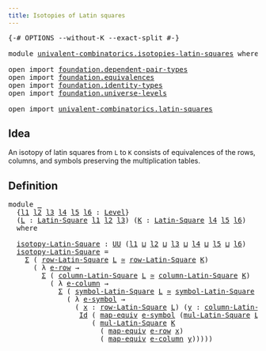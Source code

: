 ```yaml
---
title: Isotopies of Latin squares
---
```


<pre class="Agda"><a id="52" class="Symbol">{-#</a> <a id="56" class="Keyword">OPTIONS</a> <a id="64" class="Pragma">--without-K</a> <a id="76" class="Pragma">--exact-split</a> <a id="90" class="Symbol">#-}</a>

<a id="95" class="Keyword">module</a> <a id="102" href="univalent-combinatorics.isotopies-latin-squares.html" class="Module">univalent-combinatorics.isotopies-latin-squares</a> <a id="150" class="Keyword">where</a>

<a id="157" class="Keyword">open</a> <a id="162" class="Keyword">import</a> <a id="169" href="foundation.dependent-pair-types.html" class="Module">foundation.dependent-pair-types</a>
<a id="201" class="Keyword">open</a> <a id="206" class="Keyword">import</a> <a id="213" href="foundation.equivalences.html" class="Module">foundation.equivalences</a>
<a id="237" class="Keyword">open</a> <a id="242" class="Keyword">import</a> <a id="249" href="foundation.identity-types.html" class="Module">foundation.identity-types</a>
<a id="275" class="Keyword">open</a> <a id="280" class="Keyword">import</a> <a id="287" href="foundation.universe-levels.html" class="Module">foundation.universe-levels</a>

<a id="315" class="Keyword">open</a> <a id="320" class="Keyword">import</a> <a id="327" href="univalent-combinatorics.latin-squares.html" class="Module">univalent-combinatorics.latin-squares</a>
</pre>
## Idea

An isotopy of latin squares from `L` to `K` consists of equivalences of the rows, columns, and symbols preserving the multiplication tables.

## Definition

<pre class="Agda"><a id="544" class="Keyword">module</a> <a id="551" href="univalent-combinatorics.isotopies-latin-squares.html#551" class="Module">_</a>
  <a id="555" class="Symbol">{</a><a id="556" href="univalent-combinatorics.isotopies-latin-squares.html#556" class="Bound">l1</a> <a id="559" href="univalent-combinatorics.isotopies-latin-squares.html#559" class="Bound">l2</a> <a id="562" href="univalent-combinatorics.isotopies-latin-squares.html#562" class="Bound">l3</a> <a id="565" href="univalent-combinatorics.isotopies-latin-squares.html#565" class="Bound">l4</a> <a id="568" href="univalent-combinatorics.isotopies-latin-squares.html#568" class="Bound">l5</a> <a id="571" href="univalent-combinatorics.isotopies-latin-squares.html#571" class="Bound">l6</a> <a id="574" class="Symbol">:</a> <a id="576" href="Agda.Primitive.html#597" class="Postulate">Level</a><a id="581" class="Symbol">}</a>
  <a id="585" class="Symbol">(</a><a id="586" href="univalent-combinatorics.isotopies-latin-squares.html#586" class="Bound">L</a> <a id="588" class="Symbol">:</a> <a id="590" href="univalent-combinatorics.latin-squares.html#765" class="Function">Latin-Square</a> <a id="603" href="univalent-combinatorics.isotopies-latin-squares.html#556" class="Bound">l1</a> <a id="606" href="univalent-combinatorics.isotopies-latin-squares.html#559" class="Bound">l2</a> <a id="609" href="univalent-combinatorics.isotopies-latin-squares.html#562" class="Bound">l3</a><a id="611" class="Symbol">)</a> <a id="613" class="Symbol">(</a><a id="614" href="univalent-combinatorics.isotopies-latin-squares.html#614" class="Bound">K</a> <a id="616" class="Symbol">:</a> <a id="618" href="univalent-combinatorics.latin-squares.html#765" class="Function">Latin-Square</a> <a id="631" href="univalent-combinatorics.isotopies-latin-squares.html#565" class="Bound">l4</a> <a id="634" href="univalent-combinatorics.isotopies-latin-squares.html#568" class="Bound">l5</a> <a id="637" href="univalent-combinatorics.isotopies-latin-squares.html#571" class="Bound">l6</a><a id="639" class="Symbol">)</a>
  <a id="643" class="Keyword">where</a>
  
  <a id="654" href="univalent-combinatorics.isotopies-latin-squares.html#654" class="Function">isotopy-Latin-Square</a> <a id="675" class="Symbol">:</a> <a id="677" href="foundation-core.universe-levels.html#222" class="Primitive">UU</a> <a id="680" class="Symbol">(</a><a id="681" href="univalent-combinatorics.isotopies-latin-squares.html#556" class="Bound">l1</a> <a id="684" href="Agda.Primitive.html#810" class="Primitive Operator">⊔</a> <a id="686" href="univalent-combinatorics.isotopies-latin-squares.html#559" class="Bound">l2</a> <a id="689" href="Agda.Primitive.html#810" class="Primitive Operator">⊔</a> <a id="691" href="univalent-combinatorics.isotopies-latin-squares.html#562" class="Bound">l3</a> <a id="694" href="Agda.Primitive.html#810" class="Primitive Operator">⊔</a> <a id="696" href="univalent-combinatorics.isotopies-latin-squares.html#565" class="Bound">l4</a> <a id="699" href="Agda.Primitive.html#810" class="Primitive Operator">⊔</a> <a id="701" href="univalent-combinatorics.isotopies-latin-squares.html#568" class="Bound">l5</a> <a id="704" href="Agda.Primitive.html#810" class="Primitive Operator">⊔</a> <a id="706" href="univalent-combinatorics.isotopies-latin-squares.html#571" class="Bound">l6</a><a id="708" class="Symbol">)</a>
  <a id="712" href="univalent-combinatorics.isotopies-latin-squares.html#654" class="Function">isotopy-Latin-Square</a> <a id="733" class="Symbol">=</a>
    <a id="739" href="foundation-core.dependent-pair-types.html#502" class="Record">Σ</a> <a id="741" class="Symbol">(</a> <a id="743" href="univalent-combinatorics.latin-squares.html#1305" class="Function">row-Latin-Square</a> <a id="760" href="univalent-combinatorics.isotopies-latin-squares.html#586" class="Bound">L</a> <a id="762" href="foundation-core.equivalences.html#1608" class="Function Operator">≃</a> <a id="764" href="univalent-combinatorics.latin-squares.html#1305" class="Function">row-Latin-Square</a> <a id="781" href="univalent-combinatorics.isotopies-latin-squares.html#614" class="Bound">K</a><a id="782" class="Symbol">)</a>
      <a id="790" class="Symbol">(</a> <a id="792" class="Symbol">λ</a> <a id="794" href="univalent-combinatorics.isotopies-latin-squares.html#794" class="Bound">e-row</a> <a id="800" class="Symbol">→</a>
        <a id="810" href="foundation-core.dependent-pair-types.html#502" class="Record">Σ</a> <a id="812" class="Symbol">(</a> <a id="814" href="univalent-combinatorics.latin-squares.html#1515" class="Function">column-Latin-Square</a> <a id="834" href="univalent-combinatorics.isotopies-latin-squares.html#586" class="Bound">L</a> <a id="836" href="foundation-core.equivalences.html#1608" class="Function Operator">≃</a> <a id="838" href="univalent-combinatorics.latin-squares.html#1515" class="Function">column-Latin-Square</a> <a id="858" href="univalent-combinatorics.isotopies-latin-squares.html#614" class="Bound">K</a><a id="859" class="Symbol">)</a>
          <a id="871" class="Symbol">(</a> <a id="873" class="Symbol">λ</a> <a id="875" href="univalent-combinatorics.isotopies-latin-squares.html#875" class="Bound">e-column</a> <a id="884" class="Symbol">→</a>
            <a id="898" href="foundation-core.dependent-pair-types.html#502" class="Record">Σ</a> <a id="900" class="Symbol">(</a> <a id="902" href="univalent-combinatorics.latin-squares.html#1740" class="Function">symbol-Latin-Square</a> <a id="922" href="univalent-combinatorics.isotopies-latin-squares.html#586" class="Bound">L</a> <a id="924" href="foundation-core.equivalences.html#1608" class="Function Operator">≃</a> <a id="926" href="univalent-combinatorics.latin-squares.html#1740" class="Function">symbol-Latin-Square</a> <a id="946" href="univalent-combinatorics.isotopies-latin-squares.html#614" class="Bound">K</a><a id="947" class="Symbol">)</a>
              <a id="963" class="Symbol">(</a> <a id="965" class="Symbol">λ</a> <a id="967" href="univalent-combinatorics.isotopies-latin-squares.html#967" class="Bound">e-symbol</a> <a id="976" class="Symbol">→</a>
                <a id="994" class="Symbol">(</a> <a id="996" href="univalent-combinatorics.isotopies-latin-squares.html#996" class="Bound">x</a> <a id="998" class="Symbol">:</a> <a id="1000" href="univalent-combinatorics.latin-squares.html#1305" class="Function">row-Latin-Square</a> <a id="1017" href="univalent-combinatorics.isotopies-latin-squares.html#586" class="Bound">L</a><a id="1018" class="Symbol">)</a> <a id="1020" class="Symbol">(</a><a id="1021" href="univalent-combinatorics.isotopies-latin-squares.html#1021" class="Bound">y</a> <a id="1023" class="Symbol">:</a> <a id="1025" href="univalent-combinatorics.latin-squares.html#1515" class="Function">column-Latin-Square</a> <a id="1045" href="univalent-combinatorics.isotopies-latin-squares.html#586" class="Bound">L</a><a id="1046" class="Symbol">)</a> <a id="1048" class="Symbol">→</a>
                 <a id="1067" href="foundation-core.identity-types.html#1754" class="Datatype">Id</a> <a id="1070" class="Symbol">(</a> <a id="1072" href="foundation-core.equivalences.html#1808" class="Function">map-equiv</a> <a id="1082" href="univalent-combinatorics.isotopies-latin-squares.html#967" class="Bound">e-symbol</a> <a id="1091" class="Symbol">(</a><a id="1092" href="univalent-combinatorics.latin-squares.html#1850" class="Function">mul-Latin-Square</a> <a id="1109" href="univalent-combinatorics.isotopies-latin-squares.html#586" class="Bound">L</a> <a id="1111" href="univalent-combinatorics.isotopies-latin-squares.html#996" class="Bound">x</a> <a id="1113" href="univalent-combinatorics.isotopies-latin-squares.html#1021" class="Bound">y</a><a id="1114" class="Symbol">))</a>
                    <a id="1137" class="Symbol">(</a> <a id="1139" href="univalent-combinatorics.latin-squares.html#1850" class="Function">mul-Latin-Square</a> <a id="1156" href="univalent-combinatorics.isotopies-latin-squares.html#614" class="Bound">K</a>
                      <a id="1180" class="Symbol">(</a> <a id="1182" href="foundation-core.equivalences.html#1808" class="Function">map-equiv</a> <a id="1192" href="univalent-combinatorics.isotopies-latin-squares.html#794" class="Bound">e-row</a> <a id="1198" href="univalent-combinatorics.isotopies-latin-squares.html#996" class="Bound">x</a><a id="1199" class="Symbol">)</a>
                      <a id="1223" class="Symbol">(</a> <a id="1225" href="foundation-core.equivalences.html#1808" class="Function">map-equiv</a> <a id="1235" href="univalent-combinatorics.isotopies-latin-squares.html#875" class="Bound">e-column</a> <a id="1244" href="univalent-combinatorics.isotopies-latin-squares.html#1021" class="Bound">y</a><a id="1245" class="Symbol">)))))</a>
</pre>